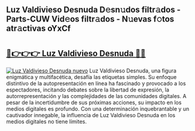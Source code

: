 ## Luz Valdivieso Desnuda D𝚎sn𝚞dos filtr𝚊dos - Parts-CUW Vid𝚎os filtr𝚊dos - N𝚞evas f𝚘tos atr𝚊ctivas oYxCf

# <h2><a href="http://mbagry3.tromn.icu/?c=Luz+Valdivieso+Desnuda">🔗👉👉👉 Luz Valdivieso Desnuda 🔗🔗</a></h2>

[![Luz Valdivieso Desnuda nuevo](https://i.imgur.com/pEAQMta.gif)](http://mbagry3.tromn.icu/?c=Luz+Valdivieso+Desnuda)
Luz Valdivieso Desnuda, una figura enigmática y multifacética, desafía las etiquetas simples. Su enfoque distintivo de la autopresentación en línea ha fascinado y provocado a los espectadores, incitando debates sobre la libertad de expresión, la autorrepresentación y las complejidades de las comunidades digitales. A pesar de la incertidumbre de sus próximas acciones, su impacto en los medios digitales es profundo. Con una determinación inquebrantable y un cautivador innegable, la influencia de Luz Valdivieso Desnuda en los medios digitales no tiene límites.
